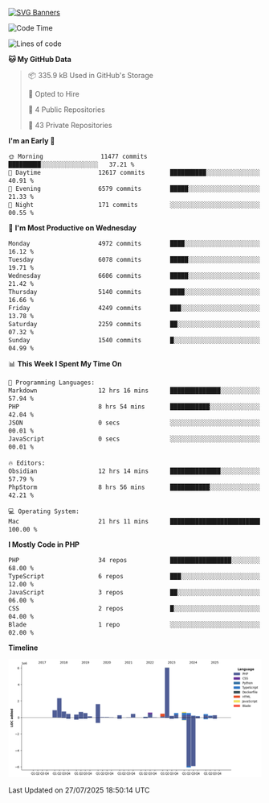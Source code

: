 [![SVG Banners](https://svg-banners.vercel.app/api?type=glitch&text1=Gere_Lajos%F0%9F%92%BB&width=800&height=400)](https://github.com/Akshay090/svg-banners)

<!--START_SECTION:waka-->
![Code Time](http://img.shields.io/badge/Code%20Time-2%2C715%20hrs%2010%20mins-blue)

![Lines of code](https://img.shields.io/badge/From%20Hello%20World%20I%27ve%20Written-18.6%20million%20lines%20of%20code-blue)

**🐱 My GitHub Data** 

> 📦 335.9 kB Used in GitHub's Storage 
 > 
> 💼 Opted to Hire
 > 
> 📜 4 Public Repositories 
 > 
> 🔑 43 Private Repositories 
 > 
**I'm an Early 🐤** 

```text
🌞 Morning                11477 commits       █████████░░░░░░░░░░░░░░░░   37.21 % 
🌆 Daytime                12617 commits       ██████████░░░░░░░░░░░░░░░   40.91 % 
🌃 Evening                6579 commits        █████░░░░░░░░░░░░░░░░░░░░   21.33 % 
🌙 Night                  171 commits         ░░░░░░░░░░░░░░░░░░░░░░░░░   00.55 % 
```
📅 **I'm Most Productive on Wednesday** 

```text
Monday                   4972 commits        ████░░░░░░░░░░░░░░░░░░░░░   16.12 % 
Tuesday                  6078 commits        █████░░░░░░░░░░░░░░░░░░░░   19.71 % 
Wednesday                6606 commits        █████░░░░░░░░░░░░░░░░░░░░   21.42 % 
Thursday                 5140 commits        ████░░░░░░░░░░░░░░░░░░░░░   16.66 % 
Friday                   4249 commits        ███░░░░░░░░░░░░░░░░░░░░░░   13.78 % 
Saturday                 2259 commits        ██░░░░░░░░░░░░░░░░░░░░░░░   07.32 % 
Sunday                   1540 commits        █░░░░░░░░░░░░░░░░░░░░░░░░   04.99 % 
```


📊 **This Week I Spent My Time On** 

```text
💬 Programming Languages: 
Markdown                 12 hrs 16 mins      ██████████████░░░░░░░░░░░   57.94 % 
PHP                      8 hrs 54 mins       ███████████░░░░░░░░░░░░░░   42.04 % 
JSON                     0 secs              ░░░░░░░░░░░░░░░░░░░░░░░░░   00.01 % 
JavaScript               0 secs              ░░░░░░░░░░░░░░░░░░░░░░░░░   00.01 % 

🔥 Editors: 
Obsidian                 12 hrs 14 mins      ██████████████░░░░░░░░░░░   57.79 % 
PhpStorm                 8 hrs 56 mins       ███████████░░░░░░░░░░░░░░   42.21 % 

💻 Operating System: 
Mac                      21 hrs 11 mins      █████████████████████████   100.00 % 
```

**I Mostly Code in PHP** 

```text
PHP                      34 repos            █████████████████░░░░░░░░   68.00 % 
TypeScript               6 repos             ███░░░░░░░░░░░░░░░░░░░░░░   12.00 % 
JavaScript               3 repos             ██░░░░░░░░░░░░░░░░░░░░░░░   06.00 % 
CSS                      2 repos             █░░░░░░░░░░░░░░░░░░░░░░░░   04.00 % 
Blade                    1 repo              ░░░░░░░░░░░░░░░░░░░░░░░░░   02.00 % 
```



**Timeline**

![Lines of Code chart](https://raw.githubusercontent.com/gere-lajos/gere-lajos/main/assets/bar_graph.png)


 Last Updated on 27/07/2025 18:50:14 UTC
<!--END_SECTION:waka-->
